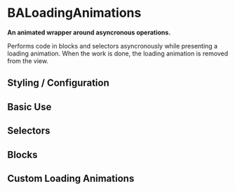 BALoadingAnimations
======

**An animated wrapper around asyncronous operations.**

Performs code in blocks and selectors asyncronously while presenting a loading animation.
When the work is done, the loading animation is removed from the view.

Styling / Configuration
--------------


Basic Use
-----------


Selectors
----------


Blocks
--------


Custom Loading Animations
----------------





